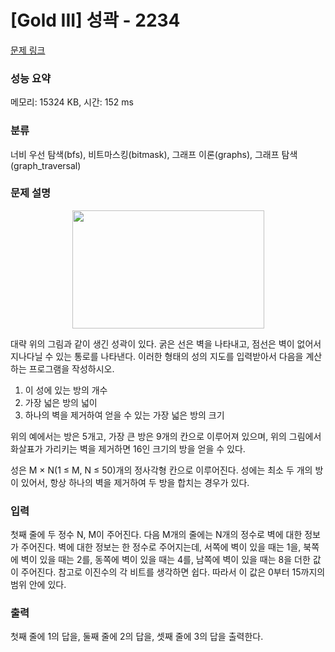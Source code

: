 # [Gold III] 성곽 - 2234 

[문제 링크](https://www.acmicpc.net/problem/2234) 

### 성능 요약

메모리: 15324 KB, 시간: 152 ms

### 분류

너비 우선 탐색(bfs), 비트마스킹(bitmask), 그래프 이론(graphs), 그래프 탐색(graph_traversal)

### 문제 설명

<p style="text-align: center;"><img alt="" src="https://www.acmicpc.net/JudgeOnline/upload/201008/cas.PNG" style="height:189px; width:307px"></p>

<p>대략 위의 그림과 같이 생긴 성곽이 있다. 굵은 선은 벽을 나타내고, 점선은 벽이 없어서 지나다닐 수 있는 통로를 나타낸다. 이러한 형태의 성의 지도를 입력받아서 다음을 계산하는 프로그램을 작성하시오.</p>

<ol>
	<li>이 성에 있는 방의 개수</li>
	<li>가장 넓은 방의 넓이</li>
	<li>하나의 벽을 제거하여 얻을 수 있는 가장 넓은 방의 크기</li>
</ol>

<p>위의 예에서는 방은 5개고, 가장 큰 방은 9개의 칸으로 이루어져 있으며, 위의 그림에서 화살표가 가리키는 벽을 제거하면 16인 크기의 방을 얻을 수 있다.</p>

<p>성은 M × N(1 ≤ M, N ≤ 50)개의 정사각형 칸으로 이루어진다. 성에는 최소 두 개의 방이 있어서, 항상 하나의 벽을 제거하여 두 방을 합치는 경우가 있다.</p>

### 입력 

 <p>첫째 줄에 두 정수 N, M이 주어진다. 다음 M개의 줄에는 N개의 정수로 벽에 대한 정보가 주어진다. 벽에 대한 정보는 한 정수로 주어지는데, 서쪽에 벽이 있을 때는 1을, 북쪽에 벽이 있을 때는 2를, 동쪽에 벽이 있을 때는 4를, 남쪽에 벽이 있을 때는 8을 더한 값이 주어진다. 참고로 이진수의 각 비트를 생각하면 쉽다. 따라서 이 값은 0부터 15까지의 범위 안에 있다.</p>

### 출력 

 <p>첫째 줄에 1의 답을, 둘째 줄에 2의 답을, 셋째 줄에 3의 답을 출력한다.</p>

